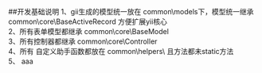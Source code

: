 ##开发基础说明
1、gii生成的模型统一放在 common\models下，模型统一继承 common\core\BaseActiveRecord  方便扩展yii核心  
2、所有表单模型都继承 common\core\BaseModel  
3、所有控制器都继承 common\core\Controller  
4、所有 自定义助手函数都放在 common\helpers\ 且方法都未static方法  
5、
aaa
